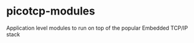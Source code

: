 picotcp-modules
===============

Application level modules to run on top of the popular Embedded TCP/IP stack
